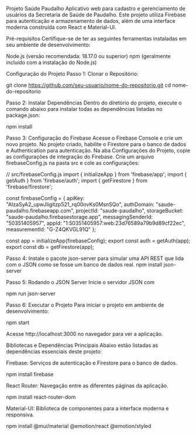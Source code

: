 Projeto Saúde Paudalho
Aplicativo web para cadastro e gerenciamento de usuários da Secretaria de Saúde de Paudalho. Este projeto utiliza Firebase para autenticação e armazenamento de dados, além de uma interface moderna construída com React e Material-UI.

Pré-requisitos
Certifique-se de ter as seguintes ferramentas instaladas em seu ambiente de desenvolvimento:

Node.js (versão recomendada: 18.17.0 ou superior)
npm (geralmente incluído com a instalação do Node.js)

Configuração do Projeto
Passo 1: Clonar o Repositório:

git clone https://github.com/seu-usuario/nome-do-repositorio.git
cd nome-do-repositorio

Passo 2: Instalar Dependências
Dentro do diretório do projeto, execute o comando abaixo para instalar todas as dependências listadas no package.json:

npm install

Passo 3: Configuração do Firebase
Acesse o Firebase Console e crie um novo projeto.
No projeto criado, habilite o Firestore para o banco de dados e Authentication para autenticação.
Na aba Configurações do Projeto, copie as configurações de integração do Firebase.
Crie um arquivo firebaseConfig.js na pasta src e cole as configurações:

// src/firebaseConfig.js
import { initializeApp } from 'firebase/app';
import { getAuth } from 'firebase/auth';
import { getFirestore } from 'firebase/firestore';

const firebaseConfig = {
  apiKey: "AIzaSyA2_upwJIigitzp521_rq00ovKs0MsnSQo",
  authDomain: "saude-paudalho.firebaseapp.com",
  projectId: "saude-paudalho",
  storageBucket: "saude-paudalho.firebasestorage.app",
  messagingSenderId: "50351405957",
  appId: "1:50351405957:web:23d76589a79b9d89cf22ec",
  measurementId: "G-Z4QKVGL91Q"
};

const app = initializeApp(firebaseConfig);
export const auth = getAuth(app);
export const db = getFirestore(app);

Passo 4: Instale o pacote json-server para simular uma API REST que lida com o JSON como se fosse um banco de dados real.
 npm install json-server

Passo 5:  Rodando o JSON Server
Inicie o servidor JSON com

npm run json-server


Passo 6: Executar o Projeto
Para iniciar o projeto em ambiente de desenvolvimento:

npm start

Acesse http://localhost:3000 no navegador para ver a aplicação.

Bibliotecas e Dependências Principais
Abaixo estão listadas as dependências essenciais deste projeto:

Firebase: Serviços de autenticação e Firestore para o banco de dados.

npm install firebase

React Router: Navegação entre as diferentes páginas da aplicação.

npm install react-router-dom

Material-UI: Biblioteca de componentes para a interface moderna e responsiva.

npm install @mui/material @emotion/react @emotion/styled

